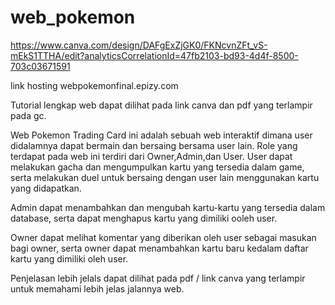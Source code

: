 # web_pokemon
https://www.canva.com/design/DAFgExZjGK0/FKNcvnZFt_vS-mEkS1TTHA/edit?analyticsCorrelationId=47fb2103-bd93-4d4f-8500-703c03671591

link hosting
webpokemonfinal.epizy.com

Tutorial lengkap web dapat dilihat pada link canva dan pdf yang terlampir pada gc.

Web Pokemon Trading Card ini adalah sebuah web interaktif dimana user didalamnya dapat bermain dan bersaing bersama user lain.
Role yang terdapat pada web ini terdiri dari Owner,Admin,dan User.
User dapat melakukan gacha dan mengumpulkan kartu yang tersedia dalam game, serta melakukan duel untuk bersaing dengan user lain menggunakan kartu yang didapatkan.

Admin dapat menambahkan dan mengubah kartu-kartu yang tersedia dalam database, serta dapat menghapus kartu yang dimiliki ooleh user.

Owner dapat melihat komentar yang diberikan oleh user sebagai masukan bagi owner, serta owner dapat menambahkan kartu baru kedalam daftar kartu yang dimiliki oleh user.

Penjelasan lebih jelals dapat dilihat pada pdf / link canva yang terlampir untuk memahami lebih jelas jalannya web.
